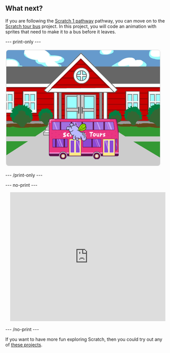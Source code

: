 ## What next?

If you are following the [Scratch 1 pathway](https://projects.raspberrypi.org/en/raspberrypi/scratch-1) pathway, you can move on to the [Scratch tour bus](https://projects.raspberrypi.org/en/projects/scratch-tour-bus) project. In this project, you will code an animation with sprites that need to make it to a bus before it leaves.

--- print-only ---

![Scratch tour bus screenshot showing characters and a bus](images/scratch-tour-bus.png)

--- /print-only ---

--- no-print ---

<div class="scratch-preview" style="margin-left: 15px;">
  <iframe allowtransparency="true" width="485" height="402" src="https://scratch.mit.edu/projects/embed/486719199/?autostart=false" frameborder="0"></iframe>
</div>

--- /no-print ---

If you want to have more fun exploring Scratch, then you could try out any of [these projects](https://projects.raspberrypi.org/en/projects?software%5B%5D=scratch&curriculum%5B%5D=%201).
